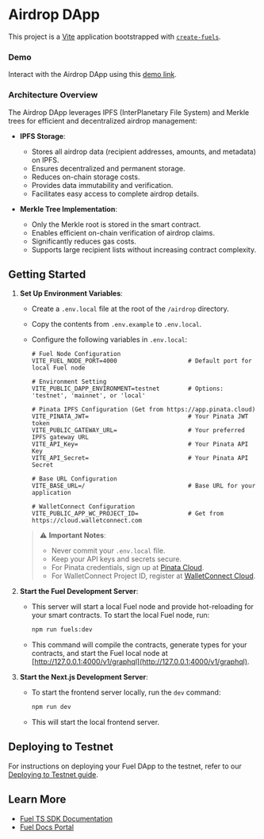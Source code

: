 # Airdrop DApp

This project is a [Vite](https://vitejs.dev/) application bootstrapped with [`create-fuels`](https://github.com/FuelLabs/fuels-ts/tree/master/packages/create-fuels).

### Demo

Interact with the Airdrop DApp using this [demo link](https://fuellabs.github.io/sway-examples/pr-preview/pr-18/airdrop/).

### Architecture Overview

The Airdrop DApp leverages IPFS (InterPlanetary File System) and Merkle trees for efficient and decentralized airdrop management:

- **IPFS Storage**: 
  - Stores all airdrop data (recipient addresses, amounts, and metadata) on IPFS.
  - Ensures decentralized and permanent storage.
  - Reduces on-chain storage costs.
  - Provides data immutability and verification.
  - Facilitates easy access to complete airdrop details.

- **Merkle Tree Implementation**: 
  - Only the Merkle root is stored in the smart contract.
  - Enables efficient on-chain verification of airdrop claims.
  - Significantly reduces gas costs.
  - Supports large recipient lists without increasing contract complexity.

## Getting Started

1. **Set Up Environment Variables**:
   - Create a `.env.local` file at the root of the `/airdrop` directory.
   - Copy the contents from `.env.example` to `.env.local`.
   - Configure the following variables in `.env.local`:

     ```plaintext
     # Fuel Node Configuration
     VITE_FUEL_NODE_PORT=4000                    # Default port for local Fuel node

     # Environment Setting
     VITE_PUBLIC_DAPP_ENVIRONMENT=testnet        # Options: 'testnet', 'mainnet', or 'local'

     # Pinata IPFS Configuration (Get from https://app.pinata.cloud)
     VITE_PINATA_JWT=                            # Your Pinata JWT token
     VITE_PUBLIC_GATEWAY_URL=                    # Your preferred IPFS gateway URL
     VITE_API_Key=                               # Your Pinata API Key
     VITE_API_Secret=                            # Your Pinata API Secret

     # Base URL Configuration
     VITE_BASE_URL=/                             # Base URL for your application

     # WalletConnect Configuration
     VITE_PUBLIC_APP_WC_PROJECT_ID=              # Get from https://cloud.walletconnect.com
     ```

   > ⚠️ **Important Notes**:
   > - Never commit your `.env.local` file.
   > - Keep your API keys and secrets secure.
   > - For Pinata credentials, sign up at [Pinata Cloud](https://app.pinata.cloud).
   > - For WalletConnect Project ID, register at [WalletConnect Cloud](https://cloud.walletconnect.com).

2. **Start the Fuel Development Server**:
   - This server will start a local Fuel node and provide hot-reloading for your smart contracts. To start the local Fuel node, run:

     ```bash
     npm run fuels:dev
     ```

   - This command will compile the contracts, generate types for your contracts, and start the Fuel local node at [http://127.0.0.1:4000/v1/graphql](http://127.0.0.1:4000/v1/graphql).

3. **Start the Next.js Development Server**:
   - To start the frontend server locally, run the `dev` command:

     ```bash
     npm run dev
     ```

   - This will start the local frontend server.

## Deploying to Testnet

For instructions on deploying your Fuel DApp to the testnet, refer to our [Deploying to Testnet guide](https://docs.fuel.network/docs/fuels-ts/creating-a-fuel-dapp/deploying-a-dapp-to-testnet/).

## Learn More

- [Fuel TS SDK Documentation](https://docs.fuel.network/docs/fuels-ts/)
- [Fuel Docs Portal](https://docs.fuel.network/)
